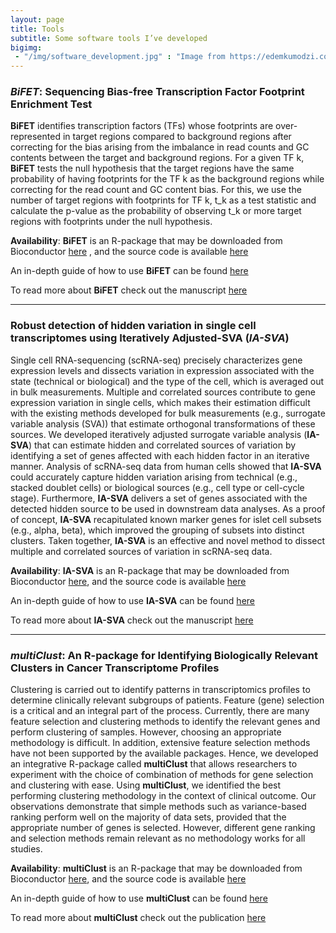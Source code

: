 ```yaml
---
layout: page
title: Tools
subtitle: Some software tools I’ve developed
bigimg: 
 - "/img/software_development.jpg" : "Image from https://edemkumodzi.com/"
---
```


### _BiFET_: Sequencing Bias-free Transcription Factor Footprint Enrichment Test

**BiFET** identifies transcription factors (TFs) whose footprints are over-represented in target regions compared to background regions after correcting for the bias arising from the imbalance in read counts and GC contents between the target and background regions. For a given TF k, **BiFET** tests the null hypothesis that the target regions have the same probability of having footprints for the TF k as the background regions while correcting for the read count and GC content bias. For this, we use the number of target regions with footprints for TF k, t_k as a test statistic and calculate the p-value as the probability of observing t_k or more target regions with footprints under the null hypothesis.

**Availability**: **BiFET** is an R-package that may be downloaded from Bioconductor [here](https://bioconductor.org/packages/release/bioc/html/BiFET.html) , and the source code is available [here](https://github.com/UcarLab/BiFET)

An in-depth guide of how to use **BiFET** can be found [here](https://bioconductor.org/packages/release/bioc/vignettes/BiFET/inst/doc/BiFET.html)

To read more about **BiFET** check out the manuscript [here](https://www.biorxiv.org/content/early/2018/05/16/324277)

***

### Robust detection of hidden variation in single cell transcriptomes using Iteratively Adjusted-SVA (_IA-SVA_)

Single cell RNA-sequencing (scRNA-seq) precisely characterizes gene expression levels and dissects variation in expression associated with the state (technical or biological) and the type of the cell, which is averaged out in bulk measurements. Multiple and correlated sources contribute to gene expression variation in single cells, which makes their estimation difficult with the existing methods developed for bulk measurements (e.g., surrogate variable analysis (SVA)) that estimate orthogonal transformations of these sources. We developed iteratively adjusted surrogate variable analysis (**IA-SVA**) that can estimate hidden and correlated sources of variation by identifying a set of genes affected with each hidden factor in an iterative manner. Analysis of scRNA-seq data from human cells showed that **IA-SVA** could accurately capture hidden variation arising from technical (e.g., stacked doublet cells) or biological sources (e.g., cell type or cell-cycle stage). Furthermore, **IA-SVA** delivers a set of genes associated with the detected hidden source to be used in downstream data analyses. As a proof of concept, **IA-SVA** recapitulated known marker genes for islet cell subsets (e.g., alpha, beta), which improved the grouping of subsets into distinct clusters. Taken together, **IA-SVA** is an effective and novel method to dissect multiple and correlated sources of variation in scRNA-seq data.

**Availability**: **IA-SVA** is an R-package that may be downloaded from Bioconductor [here](https://www.bioconductor.org/packages/devel/bioc/html/iasva.html), and the source code is available [here](https://github.com/UcarLab/iasva)

An in-depth guide of how to use **IA-SVA** can be found [here](https://www.bioconductor.org/packages/devel/bioc/vignettes/iasva/inst/doc/detecting_hidden_heterogeneity_iasvaV0.95.html)

To read more about **IA-SVA** check out the manuscript [here](https://www.biorxiv.org/content/early/2018/04/24/151217)

***

### _multiClust_:  An R-package for Identifying Biologically Relevant Clusters in Cancer Transcriptome Profiles

Clustering is carried out to identify patterns in transcriptomics profiles to determine clinically relevant subgroups of patients. Feature (gene) selection is a critical and an integral part of the process. Currently, there are many feature selection and clustering methods to identify the relevant genes and perform clustering of samples. However, choosing an appropriate methodology is difficult. In addition, extensive feature selection methods have not been supported by the available packages. Hence, we developed an integrative R-package called **multiClust** that allows researchers to experiment with the choice of combination of methods for gene selection and clustering with ease. Using **multiClust**, we identified the best performing clustering methodology in the context of clinical outcome. Our observations demonstrate that simple methods such as variance-based ranking perform well on the majority of data sets, provided that the appropriate number of genes is selected. However, different gene ranking and selection methods remain relevant as no methodology works for all studies.

**Availability**: **multiClust** is an R-package that may be downloaded from Bioconductor [here](https://www.bioconductor.org/packages/release/bioc/html/multiClust.html), and the source code is available [here](https://github.com/nlawlor/multiClust)

An in-depth guide of how to use **multiClust** can be found [here](https://www.bioconductor.org/packages/release/bioc/vignettes/multiClust/inst/doc/multiClust.html)

To read more about **multiClust** check out the publication [here](http://journals.sagepub.com/doi/abs/10.4137/CIN.S38000)
